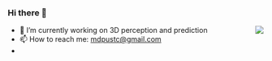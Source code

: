 ### Hi there 👋

<img align="right" src="https://github-readme-stats.vercel.app/api?username=DeppMeng&show_icons=true&icon_color=CE1D2D&text_color=718096&bg_color=ffffff&hide_title=true" />

- 🔭 I’m currently working on 3D perception and prediction
- 📫 How to reach me: mdpustc@gmail.com
- 
<!--
**DeppMeng/DeppMeng** is a ✨ _special_ ✨ repository because its `README.md` (this file) appears on your GitHub profile.

Here are some ideas to get you started:

- 🔭 I’m currently working on ...
- 🌱 I’m currently learning ...
- 👯 I’m looking to collaborate on ...
- 🤔 I’m looking for help with ...
- 💬 Ask me about ...
- 📫 How to reach me: ...
- 😄 Pronouns: ...
- ⚡ Fun fact: ...
-->
